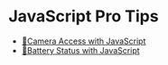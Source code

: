 # JavaScript Pro Tips

- [📸Camera Access with JavaScript](./camera-access.js)
- [🔋Battery Status with JavaScript](./battery-status.js)

